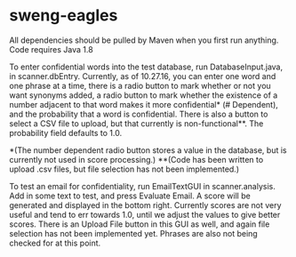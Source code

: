 # sweng-eagles

All dependencies should be pulled by Maven when you first run anything.
Code requires Java 1.8

To enter confidential words into the test database, run DatabaseInput.java, in scanner.dbEntry. Currently,
as of 10.27.16, you can enter one word and one phrase at a time, there is a radio button to mark whether or not you want
synonyms added, a radio button to mark whether the existence of a number adjacent to that word makes it
more confidential* (# Dependent), and the probability that a word is confidential. There is also a button to select
a CSV file to upload, but that currently is non-functional**. The probability field defaults to 1.0.

*(The number dependent radio button stores a value in the database, but is currently not used in score processing.)
**(Code has been written to upload .csv files, but file selection has not been implemented.)

To test an email for confidentiality, run EmailTextGUI in scanner.analysis. Add in some text to test,
and press Evaluate Email. A score will be generated and displayed in the bottom right. Currently scores are
not very useful and tend to err towards 1.0, until we adjust the values to give better scores. There is an
Upload File button in this GUI as well, and again file selection has not been implemented yet.
Phrases are also not being checked for at this point.
